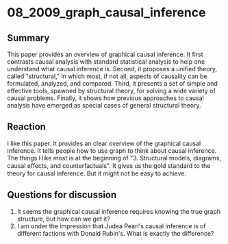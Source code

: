 # 08_2009_graph_causal_inference


## Summary

This paper provides an overview of graphical causal inference. It first contrasts causal analysis with standard statistical analysis to help one understand what causal inference is. Second, it proposes a unified theory, called "structural," in which most, if not all, aspects of causality can be formulated, analyzed, and compared. Third, it presents a set of simple and effective tools, spawned by structural theory, for solving a wide variety of causal problems. Finally, it shows how previous approaches to causal analysis have emerged as special cases of general structural theory.


## Reaction

I like this paper. It provides an clear overview of the graphical causal inference. It tells people how to use graph to think about causal inference. The things I like most is at the beginning of "3. Structural models, diagrams, causal eﬀects, and counterfactuals". It gives us the gold standard to the theory for causal inference. But it might not be easy to achieve.

## Questions for discussion

1. It seems the graphical causal inference requires knowing the true graph structure, but how can we get it?
2. I am under the impression that Judea Pearl's causal inference is of different factions with Donald Rubin's. What is exactly the difference?

